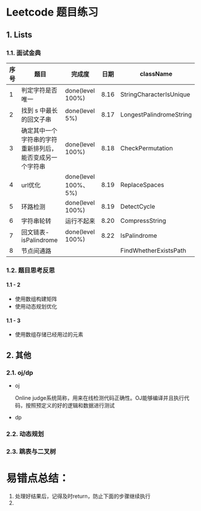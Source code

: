 # Leetcode 题目练习

## 1. Lists

### 1.1. 面试金典

| 序号 | 题目                                                     | 完成度               | 日期 | className               |
| ---- | -------------------------------------------------------- | -------------------- | ---- | ----------------------- |
| 1    | 判定字符是否唯一                                         | done(level 100%)     | 8.16 | StringCharacterIsUnique |
| 2    | 找到 s 中最长的回文子串                                  | done(level 5%)       | 8.17 | LongestPalindromeString |
| 3    | 确定其中一个字符串的字符重新排列后，能否变成另一个字符串 | done(level 100%)     | 8.18 | CheckPermutation        |
| 4    | url优化                                                  | done(level 100%、5%) | 8.19 | ReplaceSpaces           |
| 5    | 环路检测                                                 | done(level 100%)     | 8.19 | DetectCycle             |
| 6    | 字符串轮转                                               | 运行不起来           | 8.20 | CompressString          |
| 7    | 回文链表- isPalindrome                                   | done(level 100%)     | 8.22 | IsPalindrome            |
| 8    | 节点间通路                                               |                      |      | FindWhetherExistsPath   |

### 1.2. 题目思考反思

#### 1.1 - 2 

- 使用数组构建矩阵
- 使用动态规划优化

#### 1.1 - 3

- 使用数组存储已经用过的元素



## 2. 其他

### 2.1. oj/dp

- oj

  Online judge系统简称，用来在线检测代码正确性。OJ能够编译并且执行代码，按照预定义的好的逻辑和数据进行测试

- dp

  

### 2.2. 动态规划



### 2.3. 跳表与二叉树



# 易错点总结：

1. 处理好结果后，记得及时return，防止下面的步骤继续执行
2. 

